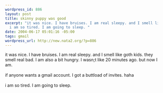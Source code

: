 ```yaml
--- 
wordpress_id: 886
layout: post
title: skinny puppy was good
excerpt: "it was nice. I have bruises. I am real sleepy. and I smell like goth kids. they smell real bad. I am also a bit hungry. I wasn;t like 20 minutes ago. but now I am.if anyone wants a gmail account. I got a buttload of invites. haha\r\n\
  i am so tired. I am going to sleep. "
date: 2004-06-17 05:01:16 -05:00
tags: gmail
wordpress_url: http://new.nata2.org/?p=886
---
```

it was nice. I have bruises. I am real sleepy. and I smell like goth kids. they smell real bad. I am also a bit hungry. I wasn;t like 20 minutes ago. but now I am.<br/><br/>if anyone wants a gmail account. I got a buttload of invites. haha
<br/><br/>i am so tired. I am going to sleep. 
